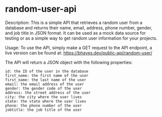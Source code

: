 # random-user-api
Description:
This is a simple API that retrieves a random user from a database and returns their name, email, address, phone number, gender, and job title in JSON format. It can be used as a mock data source for testing or as a simple way to get random user information for your projects.

Usage:
To use the API, simply make a GET request to the API endpoint, a live version can be found at: https://bhayes.dev/public-api/random-user/

The API will return a JSON object with the following properties:

    id: the ID of the user in the database
    first_name: the first name of the user
    first_name: the last name of the user
    email: the email address of the user
    gender: the gender code of the user
    address: the street address of the user
    city: the city where the user lives
    state: the state where the user lives
    phone: the phone number of the user
    jobtitle: the job title of the user
